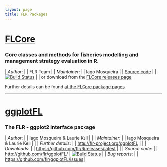 ```yaml
---
layout: page
title: FLR Packages
---
```


# [FLCore](http://flr-project.org/FLCore)

### Core classes and methods for fisheries modelling and management strategy evaluation in R.

| *Author*:     |  | FLR Team |  | *Maintainer*: |  | Iago Mosqueira |
| [Source code](http://github.com/flr/FLCore/) |  | [![Build Status](https://travis-ci.org/flr/FLCore.svg?branch=master)](https://travis-ci.org/flr/FLCore) |
| or download from the [FLCore releases page](https://github.com/flr/FLCore/releases/latest)


Further details can be found [at the FLCore package pages](http://flr-project.org/FLCore)

___

# [ggplotFL](http://flr-project.org/ggplotFL)

### The FLR - ggplot2 interface package

| *Author*:           |  | Iago Mosqueira & Laurie Kell  |  |
| *Maintainer*:       |  | Iago Mosqueira & Laurie Kell  |  |
| *Further details*:  |  | <http://flr-project.org/ggplotFL> |  |
| *Downloads*:        |  | <https://github.com/flr/R/releases/latest> |  |
| *Source code*:      |  | <http://github.com/flr/ggplotFL/> |  [![Build Status](https://travis-ci.org/flr/ggplotFL.svg?branch=master)](https://travis-ci.org/flr/ggplotFL) |
| *Bug reports*:      |  | <https://github.com/flr/ggplotFL/issues> | 

